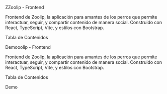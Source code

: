 ZZoolip - Frontend

Frontend de Zoolip, la aplicación para amantes de los perros que permite interactuar, seguir, y compartir contenido de manera social. Construido con React, TypeScript, Vite, y estilos con Bootstrap.

Tabla de Contenidos

Demooolip - Frontend

Frontend de Zoolip, la aplicación para amantes de los perros que permite interactuar, seguir, y compartir contenido de manera social. Construido con React, TypeScript, Vite, y estilos con Bootstrap.

Tabla de Contenidos

Demo
